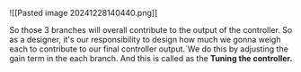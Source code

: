 ![[Pasted image 20241228140440.png]]

So those 3 branches will overall contribute to the output of the controller. So as a designer, it's our responsibility to design how much we gonna weigh each to contribute to our final controller output.`We do this by adjusting the gain term in the each branch.
And this is called as the **Tuning the controller.**

